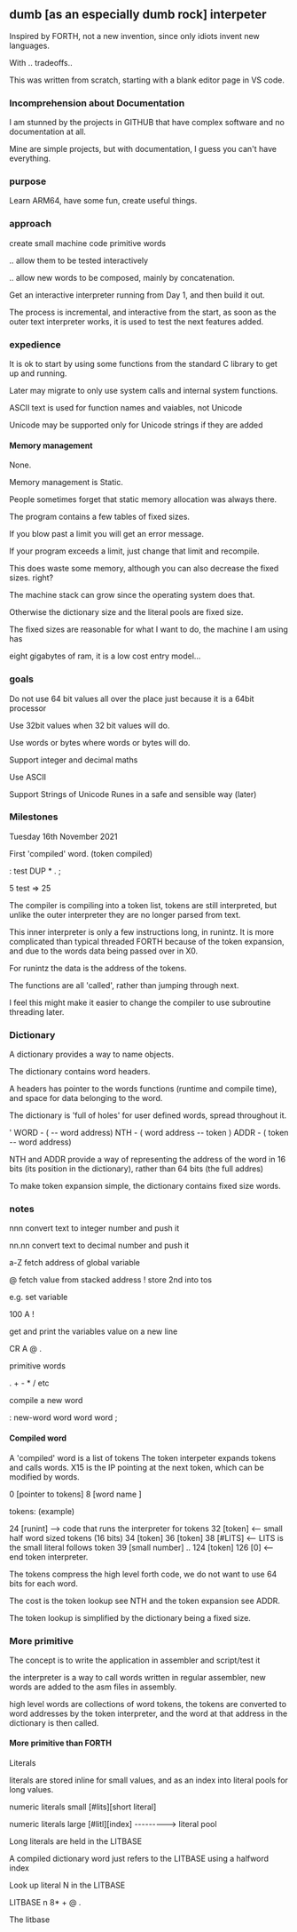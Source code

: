 ## dumb [as an especially dumb rock] interpeter

Inspired by FORTH, not a new invention, since only idiots invent new languages.

With .. tradeoffs..

This was written from scratch, starting with a blank editor page in VS code.


### Incomprehension about Documentation

I am stunned by the projects in GITHUB that have complex software and no documentation at all.

Mine are simple projects, but with documentation, I guess you can't have everything.




### purpose

Learn ARM64, have some fun, create useful things.


### approach

create small machine code primitive words 

 .. allow them to be tested interactively

 .. allow new words to be composed, mainly by concatenation.

Get an interactive interpreter running from Day 1, and then build it out.

The process is incremental, and interactive from the start, as soon as the outer text interpreter works, it is used to test the next features added.


### expedience

It is ok to start by using some functions from the standard C library to get up and running.

Later may migrate to only use system calls and internal system functions.

ASCII text is used for function names and vaiables, not Unicode

Unicode may be supported only for Unicode strings if they are added


#### Memory management

None.

Memory management is Static.

People sometimes forget that static memory allocation was always there.

The program contains a few tables of fixed sizes.

If you blow past a limit you will get an error message.

If your program exceeds a limit, just change that limit and recompile.

This does waste some memory, although you can also decrease the fixed sizes. right?

The machine stack can grow since the operating system does that.

Otherwise the dictionary size and the literal pools are fixed size.

The fixed sizes are reasonable for what I want to do, the machine I am using has 

eight gigabytes of ram, it is a low cost entry model...




### goals

Do not use 64 bit values all over the place just because it is a 64bit processor

Use 32bit values when 32 bit values will do.

Use words or bytes where words or bytes will do.

Support integer and decimal maths


Use ASCII

Support Strings of Unicode Runes in a safe and sensible way (later)


### Milestones

Tuesday 16th November 2021

First 'compiled' word. (token compiled)

: test DUP * . ;

5 test => 25 

The compiler is compiling into a token list, tokens are still interpreted, but unlike the outer interpreter they are no longer parsed from text.

This inner interpreter is only a few instructions long, in runintz.
It is more complicated than typical threaded FORTH because of the token expansion, and due to the words data being passed over in X0.  

For runintz the data is the address of the tokens.

The functions are all 'called', rather than jumping through next.

I feel this might make it easier to change the compiler to use subroutine threading later.




### Dictionary

A dictionary provides a way to name objects.

The dictionary contains word headers.

A headers has pointer to the words functions (runtime and compile time), and space for data belonging to the word.


The dictionary is 'full of holes' for user defined words, spread throughout it.


' WORD     - ( -- word address)
NTH        - ( word address -- token )
ADDR       - ( token -- word address)    


NTH and ADDR provide a way of representing the address of the 
word in 16 bits (its position in the dictionary), rather than 64 bits (the full addres)

To make token expansion simple, the dictionary contains fixed size words.




### notes

nnn      convert text to integer number and push it

nn.nn    convert text to decimal number and push it

a-Z      fetch address of global variable

@        fetch value from stacked address
!        store 2nd into tos

e.g. set variable

100 A !

get and print the variables value on a new line

CR A @ . 

primitive words

. + - * / etc

compile a new word

: new-word 
  word word word ;



#### Compiled word

A 'compiled' word is a list of tokens 
The token interpeter expands tokens and calls words.
X15 is the IP pointing at the next token, which can be modified by words.


0     [pointer to tokens]
8     [word name ]

tokens: (example)

24    [runint]  --> code that runs the interpreter for tokens
32    [token]   <-- small half word sized tokens (16 bits)
34    [token]
36    [token]
38    [#LITS]  <-- LITS is the small literal follows token 
39    [small number]
..
124   [token]
126   [0]  <-- end token interpreter.

The tokens compress the high level forth code, we do not want to use 64 bits for each word.

The cost is the token lookup see NTH and the token expansion see ADDR.

The token lookup is simplified by the dictionary being a fixed size.


### More primitive

The concept is to write the application in assembler and script/test it

the interpreter is a way to call words written in regular assembler, new words are added to the asm files in assembly.

high level words are collections of word tokens, the tokens are converted to word addresses by the token interpreter, and the word at that address in the dictionary is then called.



#### More primitive than FORTH
 

Literals

literals are stored inline for small values, and as an index into literal pools for long values.

numeric literals small 
[#lits][short literal]

numeric literals large 
[#litl][index] --------->  literal pool



Long literals are held in the LITBASE

A compiled dictionary word just refers to the LITBASE using a halfword index

Look up literal N in the LITBASE

LITBASE n 8* + @ .

The litbase























